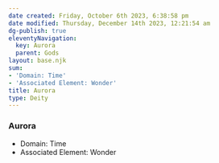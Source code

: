 ```yaml
---
date created: Friday, October 6th 2023, 6:38:58 pm
date modified: Thursday, December 14th 2023, 12:21:54 am
dg-publish: true
eleventyNavigation:
  key: Aurora
  parent: Gods
layout: base.njk
sum:
- 'Domain: Time'
- 'Associated Element: Wonder'
title: Aurora
type: Deity
---
```


### Aurora
- Domain: Time
- Associated Element: Wonder